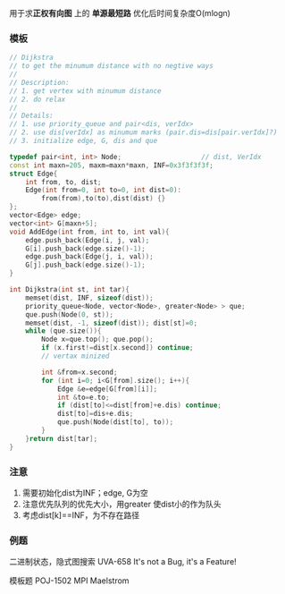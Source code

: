用于求**正权有向图** 上的 **单源最短路**
优化后时间复杂度O(mlogn)

### 模板
```cpp
// Dijkstra
// to get the minumum distance with no negtive ways
//
// Description:
// 1. get vertex with minumum distance
// 2. do relax
//
// Details:
// 1. use priority_queue and pair<dis, verIdx>
// 2. use dis[verIdx] as minumum marks (pair.dis=dis[pair.verIdx]?)
// 3. initialize edge, G, dis and que

typedef pair<int, int> Node;                    // dist, VerIdx
const int maxn=205, maxm=maxn*maxn, INF=0x3f3f3f3f;
struct Edge{
    int from, to, dist;
    Edge(int from=0, int to=0, int dist=0):
        from(from),to(to),dist(dist) {}
};
vector<Edge> edge;
vector<int> G[maxn+5];
void AddEdge(int from, int to, int val){
    edge.push_back(Edge(i, j, val);
    G[i].push_back(edge.size()-1);
    edge.push_back(Edge(j, i, val));
    G[j].push_back(edge.size()-1);
}

int Dijkstra(int st, int tar){
    memset(dist, INF, sizeof(dist));
    priority_queue<Node, vector<Node>, greater<Node> > que;
    que.push(Node(0, st));
    memset(dist, -1, sizeof(dist)); dist[st]=0;
    while (que.size()){
        Node x=que.top(); que.pop();
        if (x.first!=dist[x.second]) continue;
        // vertax minized

        int &from=x.second;
        for (int i=0; i<G[from].size(); i++){
            Edge &e=edge[G[from][i]];
            int &to=e.to;
            if (dist[to]<=dist[from]+e.dis) continue;
            dist[to]=dis+e.dis;
            que.push(Node(dist[to], to));
        }
    }return dist[tar];
}
```

### 注意
1. 需要初始化dist为INF；edge, G为空
2. 注意优先队列的优先大小，用greater<Node> 使dist小的作为队头
3. 考虑dist[k]==INF，为不存在路径

### 例题
二进制状态，隐式图搜索
UVA-658 It's not a Bug, it's a Feature!

模板题
POJ-1502 MPI Maelstrom
